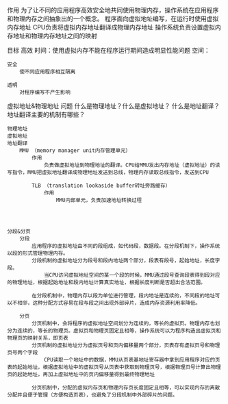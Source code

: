 作用
    为了让不同的应用程序高效安全地共同使用物理内存，操作系统在应用程序和物理内存之间抽象出的一个概念。
    程序面向虚拟地址编写，在运行时使用虚拟内存地址
    CPU负责将虚拟内存地址翻译成物理内存地址
    操作系统负责设置虚拟内存地址和物理内存地址之间的映射

目标
    高效
        时间：使用虚拟内存不能在程序运行期间造成明显性能问题
        空间：

    安全
        使不同应用程序相互隔离

    透明
        对程序编写不产生影响


虚拟地址&物理地址
    问题
        什么是物理地址？什么是虚拟地址？
        什么是地址翻译？
        地址翻译主要的机制有哪些？

    物理地址
    虚拟地址
    地址翻译
        MMU （memory manager unit内存管理单元）
            作用
                负责做虚拟地址到物理地址的翻译。CPU给MMU发出内存地址（虚拟地址）的读写指令，MMU把虚拟地址翻译成物理地址发送到总线，物理内存读取总线指令，发送到CPU

            TLB （translation lookaside buffer转址旁路缓存）
                作用
                    MMU内部单元，负责加速地址转换过程




    分段&分页
        分段
            应用程序的虚拟地址由不同的段组成，如代码段，数据段。在分段机制下，操作系统以段的形式管理物理内存。
            分段机制的虚拟地址分为段号和段内地址两个部分，段表有段号，起始地址，长度字段。
                当CPU访问虚拟地址空间的某一个段的时候，MMU通过段号查询段表得到段对应的物理地址，根据起始地址和段内地址计算真实地址，根据长度判断是否超出合法范围。

            在分段机制中，物理内存以段为单位进行管理，段内地址是连续的，不同段的地址可以不相邻，这种分配方式容易在段与段之间出现外部碎片，造成内存资源利用率降低。

        分页
            分页机制中，会将程序的虚拟地址空间划分为连续的，等长的虚拟页。物理内存也划分为连续的，等长的物理页。虚拟页和物理页固定且相等，操作系统可以为程序构造出虚拟页和物理页的映射关系，即页表
            分页机制的虚拟地址分为虚拟页号和页内偏移量两个部分，页表存有虚拟页号和物理页号两个字段
                CPU读取一个地址中的数据，MMU从页表基地址寄存器中拿到应用程序对应的页表的起始地址，根据虚拟地址中的虚拟页号从页表中获取到物理页号，根据物理页号计算出物理页的起始地址，再加上虚拟地址中的页内偏移量得到最终物理地址

            分页机制中，分配的虚拟内存页和物理内存页长度固定且相等，可以实现内存的离散分配并且便于管理（方便构造页表），也避免了分段机制中外部碎片的问题。



